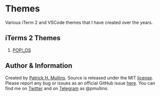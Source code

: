 # Themes

Various iTerm 2 and VSCode themes that I have created over the years.

## iTerms 2 Themes

1. [POP!_OS](https://github.com/phmullins/themes/tree/master/iTerm%202%20Themes/Pop!_OS)


## Author & Information

Created by [Patrick H. Mullins](http://www.pmullins.net/about). Source is released under the MIT [license](license.md). Please report any bug or issues as an official GitHub issue [here](https://github.com/phmullins/Pop!_OS_macOS_Theme/issues). You can find me on [Twitter](https://twitter.com/phmullins) and on [Telegram](https://telegram.org/) as @pmullins.

